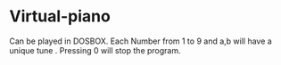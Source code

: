 # Virtual-piano
Can be played in DOSBOX.
Each Number from 1 to 9 and a,b will have a unique tune .
Pressing 0 will stop the program.
